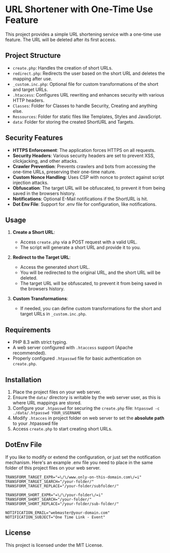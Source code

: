 
# URL Shortener with One-Time Use Feature

This project provides a simple URL shortening service with a one-time use feature. The URL will be deleted after its first access. 

## Project Structure

- `create.php`: Handles the creation of short URLs.
- `redirect.php`: Redirects the user based on the short URL and deletes the mapping after use.
- `_custom.inc.php`: Optional file for custom transformations of the short and target URLs.
- `.htaccess`: Configures URL rewriting and enhances security with various HTTP headers.
- `Classes`: Folder for Classes to handle Security, Creating and anything else.
- `Ressources`: Folder for static files like Templates, Styles and JavaScript.
- `data`: Folder for storing the created ShortURL and Targets.

## Security Features

- **HTTPS Enforcement**: The application forces HTTPS on all requests.
- **Security Headers**: Various security headers are set to prevent XSS, clickjacking, and other attacks.
- **Crawler Prevention**: Prevents crawlers and bots from accessing the one-time URLs, preserving their one-time nature.
- **Custom Nonce Handling**: Uses CSP with nonce to protect against script injection attacks.
- **Obfuscation**: The target URL will be obfuscated, to prevent it from being saved in the browsers history.
- **Notifications**: Optional E-Mail notifications if the ShortURL is hit.
- **Dot Env File**: Support for .env file for configuration, like notifications.

## Usage

1. **Create a Short URL**: 
   - Access `create.php` via a POST request with a valid URL.
   - The script will generate a short URL and provide it to you.

2. **Redirect to the Target URL**:
   - Access the generated short URL.
   - You will be redirected to the original URL, and the short URL will be deleted.
   - The target URL will be obfuscated, to prevent it from being saved in the browsers history.

3. **Custom Transformations**:
   - If needed, you can define custom transformations for the short and target URLs in `_custom.inc.php`.

## Requirements

- PHP 8.3 with strict typing.
- A web server configured with `.htaccess` support (Apache recommended).
- Properly configured `.htpasswd` file for basic authentication on `create.php`.

## Installation

1. Place the project files on your web server.
2. Ensure the `data/` directory is writable by the web server user, as this is where URL mappings are stored.
3. Configure your `.htpasswd` for securing the `create.php` file: `htpasswd -c ./data/.htpasswd YOUR_USERNAME`
5. Modify `.htacces` in project folder on web server to set the **absolute path** to your .htpasswd file
4. Access `create.php` to start creating short URLs.

## DotEnv File

If you like to modify or extend the configuration, or just set the notification mechanism.
Here's an example .env file you need to place in the same folder of this project files on your web server.

    TRANSFORM_TARGET_EXPR="=\/\/www.only-on-this-domain.com\/=i"
    TRANSFORM_TARGET_SEARCH="/your-folder/"
    TRANSFORM_TARGET_REPLACE="/your-folder/subfolder/"
    
    TRANSFORM_SHORT_EXPR="=\/\/your-folder\/=i"
    TRANSFORM_SHORT_SEARCH="/your-folder/"
    TRANSFORM_SHORT_REPLACE="/your-folder/sub-folder/"
        
    NOTIFICATION_EMAIL="webmaster@your-domain.com"
    NOTIFICATION_SUBJECT="One Time Link - Event"

## License

This project is licensed under the MIT License.
